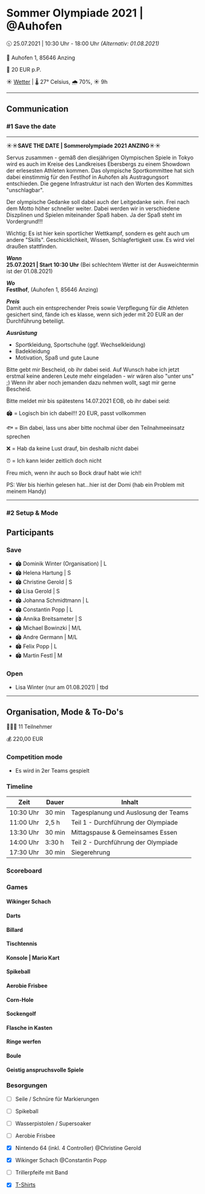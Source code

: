 # Sommer Olympiade 2021 | @Auhofen

🕥 25.07.2021 | 10:30 Uhr - 18:00 Uhr *(Alternativ: 01.08.2021)*

📍 Auhofen 1, 85646 Anzing

💸 20 EUR p.P. 

☀️ [Wetter](https://www.wetter.com/wetter_aktuell/wettervorhersage/16_tagesvorhersage/deutschland/anzing/auhofen/DE0000329001.html) | 🌡️ 27&deg; Celsius, 🌧️ 70%, ☀️ 9h

---

## Communication
### #1 Save the date

---

☀️☀️**SAVE THE DATE | Sommerolympiade 2021 ANZING**☀️☀️

Servus zusammen - gemäß den diesjährigen  Olympischen Spiele in Tokyo wird es auch im Kreise des Landkreises Ebersbergs zu einem Showdown der erlesesten Athleten kommen. Das olympische Sportkommittee hat sich dabei einstimmig für den Festlhof in Auhofen als Austragungsort entschieden. Die gegene Infrastruktur ist nach den Worten des Kommittes "unschlagbar".  

Der olympische Gedanke soll dabei auch der Leitgedanke sein. Frei nach dem Motto höher schneller weiter. Dabei werden wir in verschiedene Diszplinen und Spielen miteinander Spaß haben. Ja der Spaß steht im Vordergrund!!! 

Wichtig: Es ist hier kein sportlicher Wettkampf, sondern es geht auch um andere "Skills". Geschicklichkeit, Wissen, Schlagfertigkeit usw. Es wird viel draußen stattfinden. 

***Wann***   
**25.07.2021 | Start 10:30 Uhr** (Bei schlechtem Wetter ist der Ausweichtermin ist der 01.08.2021)

***Wo***  
**Festlhof**, (Auhofen 1, 85646 Anzing) 

***Preis***  
Damit auch ein entsprechender Preis sowie Verpflegung für die Athleten gesichert sind, fände ich es klasse, wenn sich jeder mit 20 EUR an der Durchführung beteiligt.

***Ausrüstung***
- Sportkleidung, Sportschuhe (ggf. Wechselkleidung)
- Badekleidung
- Motivation, Spaß und gute Laune

Bitte gebt mir Bescheid, ob ihr dabei seid. Auf Wunsch habe ich jetzt erstmal keine anderen Leute mehr eingeladen - wir wären also "unter uns" ;) Wenn ihr aber noch jemanden dazu nehmen wollt, sagt mir gerne Bescheid.

Bitte meldet mir bis spätestens 14.07.2021 EOB, ob ihr dabei seid: 

🏟️ = Logisch bin ich dabei!!! 20 EUR, passt vollkommen 

🐟 = Bin dabei, lass uns aber bitte nochmal über den Teilnahmeeinsatz sprechen

❌ = Hab da keine Lust drauf, bin deshalb nicht dabei

⏰ = Ich kann leider zeitlich doch nicht 

Freu mich, wenn ihr auch so Bock drauf habt wie ich!!

PS: Wer bis hierhin gelesen hat...hier ist der Domi (hab ein Problem mit meinem Handy)

----
### #2 Setup & Mode
## Participants

### Save
* 🏟️ Dominik Winter (Organisation) | L
* 🏟️ Helena Hartung | S
* 🏟️ Christine Gerold | S
* 🏟️ Lisa Gerold | S
* 🏟️ Johanna Schmidtmann | L
* 🏟️ Constantin Popp | L
* 🏟️ Annika Breitsameter | S
* 🏟️ Michael Bowinzki | M/L
* 🏟️ Andre Germann | M/L
* 🏟️ Felix Popp | L
* 🏟️ Martin Festl | M

### Open
* Lisa Winter (nur am 01.08.2021) | tbd

----

## Organisation, Mode & To-Do's

🧑‍🤝‍🧑 11 Teilnehmer

💰 220,00 EUR

### Competition mode
- Es wird in 2er Teams gespielt

### Timeline

| Zeit      | Dauer           |   Inhalt                             |
| ----------|-----------------| -----------------------------------  |
| 10:30 Uhr | 30 min          | Tagesplanung und Auslosung der Teams |
| 11:00 Uhr | 2,5 h           | Teil 1 - Durchführung der Olympiade  |
| 13:30 Uhr | 30 min          |    Mittagspause & Gemeinsames Essen  |
| 14:00 Uhr |  3:30 h         | Teil 2 - Durchführung der Olympiade  |
| 17:30 Uhr | 30 min          |    Siegerehrung                      |

### Scoreboard

### Games

#### Wikinger Schach
#### Darts
#### Billard
#### Tischtennis
#### Konsole | Mario Kart
#### Spikeball
#### Aerobie Frisbee
#### Corn-Hole
#### Sockengolf
#### Flasche in Kasten
#### Ringe werfen
#### Boule
#### Geistig anspruchsvolle Spiele

### Besorgungen
- [ ] Seile / Schnüre für Markierungen
- [ ] Spikeball
- [ ] Wasserpistolen / Supersoaker
- [ ] Aerobie Frisbee
- [x] Nintendo 64 (inkl. 4 Controller) @Christine Gerold
- [x] Wikinger Schach @Constantin Popp
- [ ] Trillerpfeife mit Band
- [x] [T-Shirts](https://checkout.teamshirts.de/?paymentTypeId=2681&successToken=15CCECBB-8DD1-48E4-8403-6734E3C5D5E4&affiliate=1247401&directAffiliate=1247401&lang=de&locale=DE&shopId=830295&version=2.85.0&continueShoppingLink=https%3A%2F%2Fwww.teamshirts.de%2Fbasket%2Freset&result=SUCCESS&orderId=20661760&transactionId=21778894&token=BC0C2F55-905B-4E5F-8C32-D731EE2B982E#/spreadshirt)





